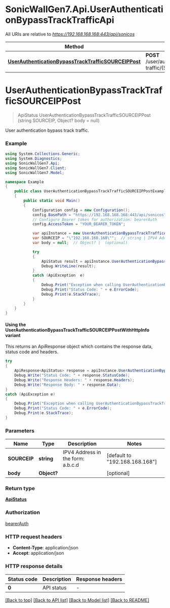 # SonicWallGen7.Api.UserAuthenticationBypassTrackTrafficApi

All URIs are relative to *https://192.168.168.168:443/api/sonicos*

| Method | HTTP request | Description |
|--------|--------------|-------------|
| [**UserAuthenticationBypassTrackTrafficSOURCEIPPost**](UserAuthenticationBypassTrackTrafficApi.md#userauthenticationbypasstracktrafficsourceippost) | **POST** /user/authentication/bypass/track-traffic/{SOURCEIP} |  |

<a id="userauthenticationbypasstracktrafficsourceippost"></a>
# **UserAuthenticationBypassTrackTrafficSOURCEIPPost**
> ApiStatus UserAuthenticationBypassTrackTrafficSOURCEIPPost (string SOURCEIP, Object? body = null)



User authentication bypass track traffic.

### Example
```csharp
using System.Collections.Generic;
using System.Diagnostics;
using SonicWallGen7.Api;
using SonicWallGen7.Client;
using SonicWallGen7.Model;

namespace Example
{
    public class UserAuthenticationBypassTrackTrafficSOURCEIPPostExample
    {
        public static void Main()
        {
            Configuration config = new Configuration();
            config.BasePath = "https://192.168.168.168:443/api/sonicos";
            // Configure Bearer token for authorization: bearerAuth
            config.AccessToken = "YOUR_BEARER_TOKEN";

            var apiInstance = new UserAuthenticationBypassTrackTrafficApi(config);
            var SOURCEIP = "\"192.168.168.168\"";  // string | IPV4 Address in the form: a.b.c.d (default to "192.168.168.168")
            var body = null;  // Object? |  (optional) 

            try
            {
                ApiStatus result = apiInstance.UserAuthenticationBypassTrackTrafficSOURCEIPPost(SOURCEIP, body);
                Debug.WriteLine(result);
            }
            catch (ApiException  e)
            {
                Debug.Print("Exception when calling UserAuthenticationBypassTrackTrafficApi.UserAuthenticationBypassTrackTrafficSOURCEIPPost: " + e.Message);
                Debug.Print("Status Code: " + e.ErrorCode);
                Debug.Print(e.StackTrace);
            }
        }
    }
}
```

#### Using the UserAuthenticationBypassTrackTrafficSOURCEIPPostWithHttpInfo variant
This returns an ApiResponse object which contains the response data, status code and headers.

```csharp
try
{
    ApiResponse<ApiStatus> response = apiInstance.UserAuthenticationBypassTrackTrafficSOURCEIPPostWithHttpInfo(SOURCEIP, body);
    Debug.Write("Status Code: " + response.StatusCode);
    Debug.Write("Response Headers: " + response.Headers);
    Debug.Write("Response Body: " + response.Data);
}
catch (ApiException e)
{
    Debug.Print("Exception when calling UserAuthenticationBypassTrackTrafficApi.UserAuthenticationBypassTrackTrafficSOURCEIPPostWithHttpInfo: " + e.Message);
    Debug.Print("Status Code: " + e.ErrorCode);
    Debug.Print(e.StackTrace);
}
```

### Parameters

| Name | Type | Description | Notes |
|------|------|-------------|-------|
| **SOURCEIP** | **string** | IPV4 Address in the form: a.b.c.d | [default to &quot;192.168.168.168&quot;] |
| **body** | **Object?** |  | [optional]  |

### Return type

[**ApiStatus**](ApiStatus.md)

### Authorization

[bearerAuth](../README.md#bearerAuth)

### HTTP request headers

 - **Content-Type**: application/json
 - **Accept**: application/json


### HTTP response details
| Status code | Description | Response headers |
|-------------|-------------|------------------|
| **0** | API status |  -  |

[[Back to top]](#) [[Back to API list]](../README.md#documentation-for-api-endpoints) [[Back to Model list]](../README.md#documentation-for-models) [[Back to README]](../README.md)

